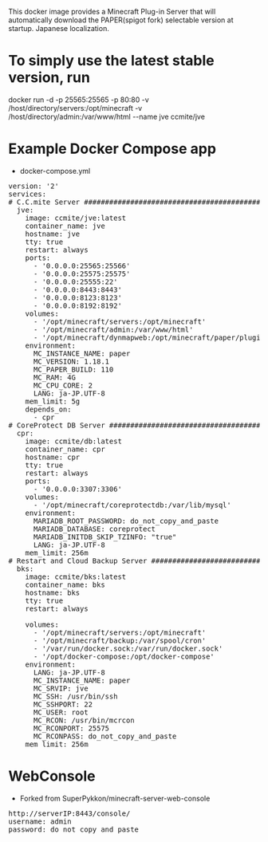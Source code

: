 This docker image provides a Minecraft Plug-in Server that will automatically download the PAPER(spigot fork) selectable version at startup.
Japanese localization.

# To simply use the latest stable version, run
docker run -d -p 25565:25565 -p 80:80 -v /host/directory/servers:/opt/minecraft -v /host/directory/admin:/var/www/html --name jve ccmite/jve


# Example Docker Compose app

* docker-compose.yml

<pre>
version: '2'
services:
# C.C.mite Server ###################################################
  jve:
    image: ccmite/jve:latest
    container_name: jve
    hostname: jve
    tty: true
    restart: always
    ports:
      - '0.0.0.0:25565:25566'
      - '0.0.0.0:25575:25575'
      - '0.0.0.0:25555:22'
      - '0.0.0.0:8443:8443'
      - '0.0.0.0:8123:8123'
      - '0.0.0.0:8192:8192'
    volumes:
      - '/opt/minecraft/servers:/opt/minecraft'
      - '/opt/minecraft/admin:/var/www/html'
      - '/opt/minecraft/dynmapweb:/opt/minecraft/paper/plugins/dynmap/web'
    environment:
      MC_INSTANCE_NAME: paper
      MC_VERSION: 1.18.1
      MC_PAPER_BUILD: 110
      MC_RAM: 4G
      MC_CPU_CORE: 2
      LANG: ja-JP.UTF-8
    mem_limit: 5g
    depends_on:
      - cpr
# CoreProtect DB Server ##############################################
  cpr:
    image: ccmite/db:latest
    container_name: cpr
    hostname: cpr
    tty: true
    restart: always
    ports:
      - '0.0.0.0:3307:3306'
    volumes:
      - '/opt/minecraft/coreprotectdb:/var/lib/mysql'
    environment:
      MARIADB_ROOT_PASSWORD: do_not_copy_and_paste
      MARIADB_DATABASE: coreprotect
      MARIADB_INITDB_SKIP_TZINFO: "true"
      LANG: ja-JP.UTF-8
    mem_limit: 256m
# Restart and Cloud Backup Server ###################################################
  bks:
    image: ccmite/bks:latest
    container_name: bks
    hostname: bks
    tty: true
    restart: always
   
    volumes:
      - '/opt/minecraft/servers:/opt/minecraft'
      - '/opt/minecraft/backup:/var/spool/cron'
      - '/var/run/docker.sock:/var/run/docker.sock'
      - '/opt/docker-compose:/opt/docker-compose'
    environment:
      LANG: ja-JP.UTF-8
      MC_INSTANCE_NAME: paper
      MC_SRVIP: jve
      MC_SSH: /usr/bin/ssh
      MC_SSHPORT: 22
      MC_USER: root
      MC_RCON: /usr/bin/mcrcon
      MC_RCONPORT: 25575
      MC_RCONPASS: do_not_copy_and_paste
    mem_limit: 256m
</pre>


# WebConsole

*  Forked from SuperPykkon/minecraft-server-web-console
<pre>
http://serverIP:8443/console/
username: admin
password: do_not_copy_and_paste
</pre>
